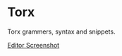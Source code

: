 # Torx

Torx grammers, syntax and snippets.

[Editor Screenshot](https://raw.githubusercontent.com/slulego/vscode-torx/master/images/screenshot.png "Editor Screenshot")